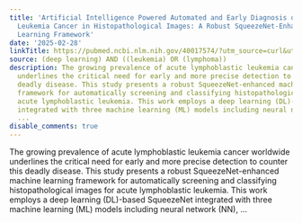 ```yaml
---
title: 'Artificial Intelligence Powered Automated and Early Diagnosis of Acute Lymphoblastic
  Leukemia Cancer in Histopathological Images: A Robust SqueezeNet-Enhanced Machine
  Learning Framework'
date: '2025-02-28'
linkTitle: https://pubmed.ncbi.nlm.nih.gov/40017574/?utm_source=curl&utm_medium=rss&utm_campaign=pubmed-2&utm_content=1byXLWG-5Hn0_qdLgZYpDfLA2UWGhGNgZGereuo1rJN2aoAQXP&fc=20220814223158&ff=20250228171002&v=2.18.0.post9+e462414
source: (deep learning) AND ((leukemia) OR (lymphoma))
description: The growing prevalence of acute lymphoblastic leukemia cancer worldwide
  underlines the critical need for early and more precise detection to counter this
  deadly disease. This study presents a robust SqueezeNet-enhanced machine learning
  framework for automatically screening and classifying histopathological images for
  acute lymphoblastic leukemia. This work employs a deep learning (DL)-based SqueezeNet
  integrated with three machine learning (ML) models including neural network (NN),
  ...
disable_comments: true
---
```

The growing prevalence of acute lymphoblastic leukemia cancer worldwide underlines the critical need for early and more precise detection to counter this deadly disease. This study presents a robust SqueezeNet-enhanced machine learning framework for automatically screening and classifying histopathological images for acute lymphoblastic leukemia. This work employs a deep learning (DL)-based SqueezeNet integrated with three machine learning (ML) models including neural network (NN), ...
